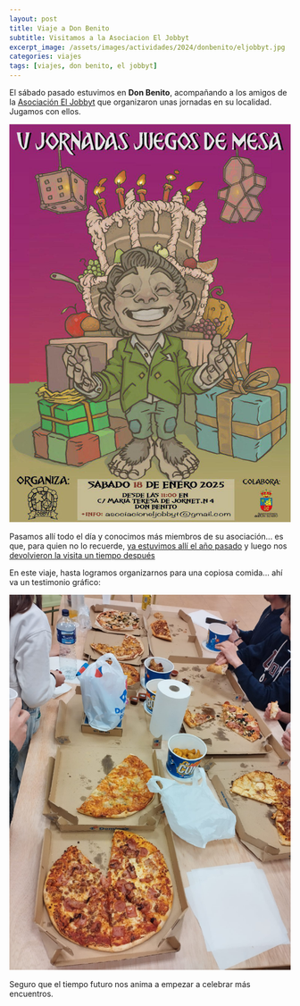 ```yaml
---
layout: post
title: Viaje a Don Benito
subtitle: Visitamos a la Asociacion El Jobbyt
excerpt_image: /assets/images/actividades/2024/donbenito/eljobbyt.jpg
categories: viajes
tags: [viajes, don benito, el jobbyt]
---
```


El sábado pasado estuvimos en <b>Don Benito</b>, acompañando a los amigos de la [Asociación El Jobbyt](https://asociacioneljobbyt.jimdofree.com/) que organizaron unas jornadas en su localidad. Jugamos con ellos.

![banner](/assets/images/todas/2025/jornada_donbenito.jpg)

Pasamos allí todo el día y conocimos más miembros de su asociación... es que, para quien no lo recuerde, [ya estuvimos allí el año pasado](https://esportonludico.com/viajes/2024/01/20/don-benito.html) y luego nos [devolvieron la visita un tiempo después](https://esportonludico.com/viajes/2024/02/17/hermanos.html)

En este viaje, hasta logramos organizarnos para una copiosa comida... ahí va un testimonio gráfico:

![banner](/assets/images/todas/2025/comida_donbenito.jpg)

Seguro que el tiempo futuro nos anima a empezar a celebrar más encuentros.